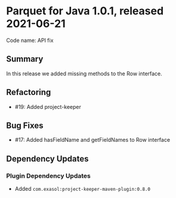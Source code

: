 # Parquet for Java 1.0.1, released 2021-06-21

Code name: API fix

## Summary

In this release we added missing methods to the Row interface.

## Refactoring

* #19: Added project-keeper

## Bug Fixes

* #17: Added hasFieldName and getFieldNames to Row interface

## Dependency Updates

### Plugin Dependency Updates

* Added `com.exasol:project-keeper-maven-plugin:0.8.0`
